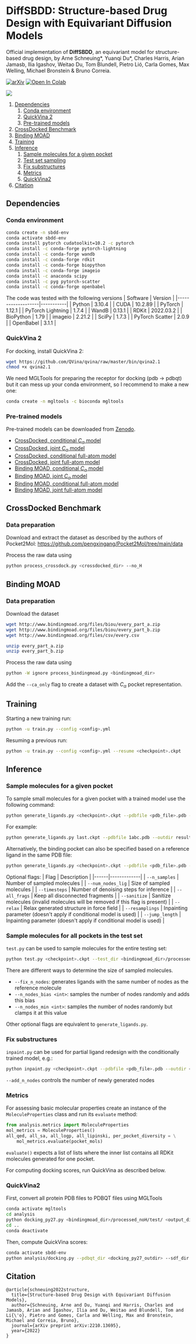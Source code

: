 # DiffSBDD: Structure-based Drug Design with Equivariant Diffusion Models

Official implementation of **DiffSBDD**, an equivariant model for structure-based drug design, by Arne Schneuing*, Yuanqi Du*, Charles Harris, Arian Jamasb, Ilia Igashov, Weitao Du, Tom Blundell, Pietro Lió, Carla Gomes, Max Welling, Michael Bronstein & Bruno Correia.

[![arXiv](https://img.shields.io/badge/arXiv-2210.13695-B31B1B.svg)](http://arxiv.org/abs/2210.13695)
[![Open In Colab](https://colab.research.google.com/assets/colab-badge.svg)](https://colab.research.google.com/github/arneschneuing/DiffSBDD/blob/main/colab/DiffSBDD.ipynb)

![](img/overview.png)

1. [Dependencies](#dependencies)
   1. [Conda environment](#conda-environment)
   2. [QuickVina 2](#quickvina-2)
   3. [Pre-trained models](#pre-trained-models)
2. [CrossDocked Benchmark](#crossdocked-benchmark)
3. [Binding MOAD](#binding-moad)
4. [Training](#training)
5. [Inference](#inference)
   1. [Sample molecules for a given pocket](#sample-molecules-for-a-given-pocket)
   2. [Test set sampling](#sample-molecules-for-all-pockets-in-the-test-set)
   3. [Fix substructures](#fix-substructures)
   4. [Metrics](#metrics)
   5. [QuickVina2](#quickvina2)
6. [Citation](#citation)

## Dependencies

### Conda environment
```bash
conda create -n sbdd-env
conda activate sbdd-env
conda install pytorch cudatoolkit=10.2 -c pytorch
conda install -c conda-forge pytorch-lightning
conda install -c conda-forge wandb
conda install -c conda-forge rdkit
conda install -c conda-forge biopython
conda install -c conda-forge imageio
conda install -c anaconda scipy
conda install -c pyg pytorch-scatter
conda install -c conda-forge openbabel
```

The code was tested with the following versions
| Software          | Version   |
|-------------------|-----------|
| Python            | 3.10.4    |
| CUDA              | 10.2.89   |
| PyTorch           | 1.12.1    |
| PyTorch Lightning | 1.7.4     |
| WandB             | 0.13.1    |
| RDKit             | 2022.03.2 |
| BioPython         | 1.79      |
| imageio           | 2.21.2    |
| SciPy             | 1.7.3     |
| PyTorch Scatter   | 2.0.9     |
| OpenBabel         | 3.1.1     |

### QuickVina 2
For docking, install QuickVina 2:
```bash
wget https://github.com/QVina/qvina/raw/master/bin/qvina2.1
chmod +x qvina2.1 
```

We need MGLTools for preparing the receptor for docking (pdb -> pdbqt) but it can mess up your conda environment, so I recommend to make a new one:
```bash
conda create -n mgltools -c bioconda mgltools
```

### Pre-trained models
Pre-trained models can be downloaded from [Zenodo](https://zenodo.org/record/8183747).
- [CrossDocked, conditional $C_\alpha$ model](https://zenodo.org/record/8183747/files/crossdocked_ca_cond.ckpt?download=1)
- [CrossDocked, joint $C_\alpha$ model](https://zenodo.org/record/8183747/files/crossdocked_ca_joint.ckpt?download=1)
- [CrossDocked, conditional full-atom model](https://zenodo.org/record/8183747/files/crossdocked_fullatom_cond.ckpt?download=1)
- [CrossDocked, joint full-atom model](https://zenodo.org/record/8183747/files/crossdocked_fullatom_joint.ckpt?download=1)
- [Binding MOAD, conditional $C_\alpha$ model](https://zenodo.org/record/8183747/files/moad_ca_cond.ckpt?download=1)
- [Binding MOAD, joint $C_\alpha$ model](https://zenodo.org/record/8183747/files/moad_ca_joint.ckpt?download=1)
- [Binding MOAD, conditional full-atom model](https://zenodo.org/record/8183747/files/moad_fullatom_cond.ckpt?download=1)
- [Binding MOAD, joint full-atom model](https://zenodo.org/record/8183747/files/moad_fullatom_joint.ckpt?download=1)

## CrossDocked Benchmark

### Data preparation
Download and extract the dataset as described by the authors of Pocket2Mol: https://github.com/pengxingang/Pocket2Mol/tree/main/data

Process the raw data using
```bash
python process_crossdock.py <crossdocked_dir> --no_H
```

## Binding MOAD
### Data preparation
Download the dataset
```bash
wget http://www.bindingmoad.org/files/biou/every_part_a.zip
wget http://www.bindingmoad.org/files/biou/every_part_b.zip
wget http://www.bindingmoad.org/files/csv/every.csv

unzip every_part_a.zip
unzip every_part_b.zip
```
Process the raw data using
``` bash
python -W ignore process_bindingmoad.py <bindingmoad_dir>
```
Add the `--ca_only` flag to create a dataset with $C_\alpha$ pocket representation.

## Training
Starting a new training run:
```bash
python -u train.py --config <config>.yml
```

Resuming a previous run:
```bash
python -u train.py --config <config>.yml --resume <checkpoint>.ckpt
```

## Inference

### Sample molecules for a given pocket
To sample small molecules for a given pocket with a trained model use the following command:
```bash
python generate_ligands.py <checkpoint>.ckpt --pdbfile <pdb_file>.pdb --outdir <output_dir> --resi_list <list_of_pocket_residue_ids>
```
For example:
```bash
python generate_ligands.py last.ckpt --pdbfile 1abc.pdb --outdir results/ --resi_list A:1 A:2 A:3 A:4 A:5 A:6 A:7 
```
Alternatively, the binding pocket can also be specified based on a reference ligand in the same PDB file:
```bash 
python generate_ligands.py <checkpoint>.ckpt --pdbfile <pdb_file>.pdb --outdir <output_dir> --ref_ligand <chain>:<resi>
```

Optional flags:
| Flag | Description |
|------|-------------|
| `--n_samples` | Number of sampled molecules |
| `--num_nodes_lig` | Size of sampled molecules |
| `--timesteps` | Number of denoising steps for inference |
| `--all_frags` | Keep all disconnected fragments |
| `--sanitize` | Sanitize molecules (invalid molecules will be removed if this flag is present) |
| `--relax` | Relax generated structure in force field |
| `--resamplings` | Inpainting parameter (doesn't apply if conditional model is used) |
| `--jump_length` | Inpainting parameter (doesn't apply if conditional model is used) |

### Sample molecules for all pockets in the test set
`test.py` can be used to sample molecules for the entire testing set:
```bash
python test.py <checkpoint>.ckpt --test_dir <bindingmoad_dir>/processed_noH/test/ --outdir <output_dir> --sanitize
```
There are different ways to determine the size of sampled molecules. 
- `--fix_n_nodes`: generates ligands with the same number of nodes as the reference molecule
- `--n_nodes_bias <int>`: samples the number of nodes randomly and adds this bias
- `--n_nodes_min <int>`: samples the number of nodes randomly but clamps it at this value

Other optional flags are equivalent to `generate_ligands.py`. 

### Fix substructures
`inpaint.py` can be used for partial ligand redesign with the conditionally trained model, e.g.:
```bash 
python inpaint.py <checkpoint>.ckpt --pdbfile <pdb_file>.pdb --outdir <output_dir> --ref_ligand <chain>:<resi> --fix_atoms C1 N6 C5 C12
```
`--add_n_nodes` controls the number of newly generated nodes

### Metrics
For assessing basic molecular properties create an instance of the `MoleculeProperties` class and run its `evaluate` method:
```python
from analysis.metrics import MoleculeProperties
mol_metrics = MoleculeProperties()
all_qed, all_sa, all_logp, all_lipinski, per_pocket_diversity = \
    mol_metrics.evaluate(pocket_mols)
```
`evaluate()` expects a list of lists where the inner list contains all RDKit molecules generated for one pocket.

For computing docking scores, run QuickVina as described below. 

### QuickVina2
First, convert all protein PDB files to PDBQT files using MGLTools
```bash
conda activate mgltools
cd analysis
python docking_py27.py <bindingmoad_dir>/processed_noH/test/ <output_dir> bindingmoad
cd ..
conda deactivate
```
Then, compute QuickVina scores:
```bash
conda activate sbdd-env
python analysis/docking.py --pdbqt_dir <docking_py27_outdir> --sdf_dir <test_outdir> --out_dir <qvina_outdir> --write_csv --write_dict
```

## Citation
```
@article{schneuing2022structure,
  title={Structure-based Drug Design with Equivariant Diffusion Models},
  author={Schneuing, Arne and Du, Yuanqi and Harris, Charles and Jamasb, Arian and Igashov, Ilia and Du, Weitao and Blundell, Tom and Li{\'o}, Pietro and Gomes, Carla and Welling, Max and Bronstein, Michael and Correia, Bruno},
  journal={arXiv preprint arXiv:2210.13695},
  year={2022}
}
```
